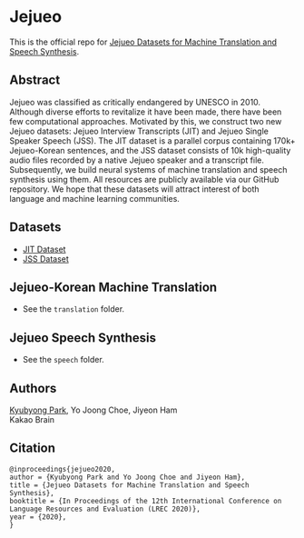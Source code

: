 # Jejueo

This is the official repo for [Jejueo Datasets for Machine Translation and Speech Synthesis](https://arxiv.org/abs/1911.12071).

## Abstract
Jejueo was classified as critically endangered by UNESCO in 2010. Although diverse efforts to revitalize it have been made, there have
been few computational approaches. Motivated by this, we construct two new Jejueo datasets: Jejueo Interview Transcripts (JIT) and
Jejueo Single Speaker Speech (JSS). The JIT dataset is a parallel corpus containing 170k+ Jejueo-Korean sentences, and the JSS dataset
consists of 10k high-quality audio files recorded by a native Jejueo speaker and a transcript file. Subsequently, we build neural systems
of machine translation and speech synthesis using them. All resources are publicly available via our GitHub repository. We hope that
these datasets will attract interest of both language and machine learning communities.

## Datasets

* [JIT Dataset](https://www.kaggle.com/bryanpark/jit-dataset)
* [JSS Dataset](https://www.kaggle.com/bryanpark/jejueo-single-speaker-speech-dataset)

## Jejueo-Korean Machine Translation
* See the `translation` folder.

## Jejueo Speech Synthesis
* See the `speech` folder.

## Authors

[Kyubyong Park](mailto://kbpark.linguist@gmail.com), Yo Joong Choe, Jiyeon Ham<br>
Kakao Brain

## Citation
```
@inproceedings{jejueo2020,
author = {Kyubyong Park and Yo Joong Choe and Jiyeon Ham},
title = {Jejueo Datasets for Machine Translation and Speech Synthesis},
booktitle = {In Proceedings of the 12th International Conference on Language Resources and Evaluation (LREC 2020)},
year = {2020},
}
```
